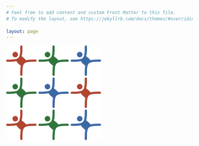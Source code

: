 ```yaml
---
# Feel free to add content and custom Front Matter to this file.
# To modify the layout, see https://jekyllrb.com/docs/themes/#overriding-theme-defaults

layout: page
---
```


<picture>
    <img class="main-logo" src="/images/logo_light.svg" width="256" height="256" />
</picture>
